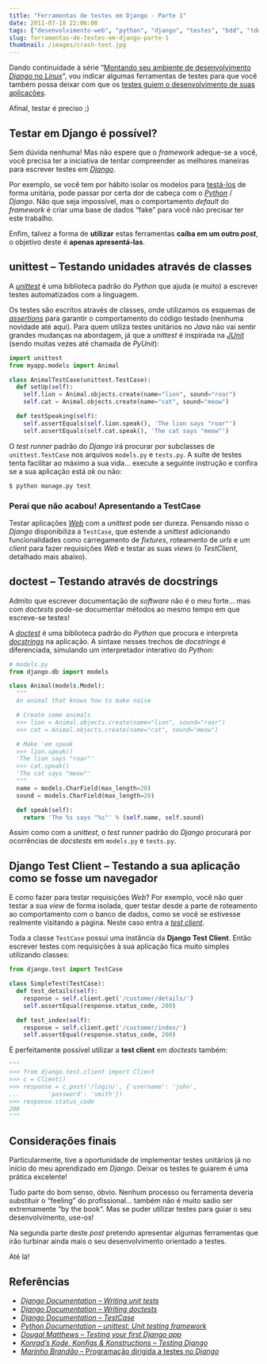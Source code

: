 ```yaml
---
title: "Ferramentas de testes em Django - Parte 1"
date: 2011-07-18 22:06:00
tags: ["desenvolvimento-web", "python", "django", "testes", "bdd", "tdd"]
slug: ferramentas-de-testes-em-django-parte-1
thumbnail: /images/crash-test.jpg
---
```


Dando continuidade à série
“[Montando seu ambiente de desenvolvimento *Django* no *Linux*][]“, vou
indicar algumas ferramentas de testes para que você também possa deixar
com que os [testes guiem o desenvolvimento de suas aplicações][].

Afinal, testar é preciso ;)

## Testar em Django é possível?

Sem dúvida nenhuma! Mas não espere que o _framework_ adeque-se a você,
você precisa ter a iniciativa de tentar compreender as melhores maneiras
para escrever testes em [*Django*][].

Por exemplo, se você tem por hábito isolar os modelos para [testá-los][]
de forma unitária, pode passar por certa dor de cabeça com o
[*Python*][] / _Django_. Não que seja impossível, mas o comportamento
_default_ do _framework_ é criar uma base de dados “fake” para você não
precisar ter este trabalho.

Enfim, talvez a forma de **utilizar** estas ferramentas **caiba em um
outro _post_**, o objetivo deste é **apenas apresentá-las**.

## unittest – Testando unidades através de classes

A [*unittest*][] é uma biblioteca padrão do _Python_ que ajuda (e muito)
a escrever testes automatizados com a linguagem.

Os testes são escritos através de classes, onde utilizamos os esquemas
de [*assertions*][] para garantir o comportamento do código testado
(nenhuma novidade até aqui). Para quem utiliza testes unitários no
_Java_ não vai sentir grandes mudanças na abordagem, já que a _unittest_
é inspirada na [*JUnit*][] (sendo muitas vezes até chamada de _PyUnit_):

```python
import unittest
from myapp.models import Animal

class AnimalTestCase(unittest.TestCase):
  def setUp(self):
    self.lion = Animal.objects.create(name="lion", sound="roar")
    self.cat = Animal.objects.create(name="cat", sound="meow")

  def testSpeaking(self):
    self.assertEquals(self.lion.speak(), 'The lion says "roar"')
    self.assertEquals(self.cat.speak(), 'The cat says "meow"')
```

O _test runner_ padrão do _Django_ irá procurar por subclasses de
`unittest.TestCase` nos arquivos `models.py` e `tests.py`. A suíte
de testes tenta facilitar ao máximo a sua vida… execute a seguinte
instrução e confira se a sua aplicação está _ok_ ou não:

```text
$ python manage.py test
```

### Peraí que não acabou! Apresentando a TestCase

Testar aplicações [*Web*][] com a _unittest_ pode ser dureza. Pensando
nisso o _Django_ disponibiliza a `TestCase`, que estende a _unittest_
adicionando funcionalidades como carregamento de _fixtures_, roteamento
de _urls_ e um _client_ para fazer requisições _Web_ e testar as suas
_views_ (o _TestClient_, detalhado mais abaixo).

## doctest – Testando através de docstrings

Admito que escrever documentação de _software_ não é o meu forte… mas
com _doctests_ pode-se documentar métodos ao mesmo tempo em que
escreve-se testes!

A [*doctest*][] é uma biblioteca padrão do _Python_ que procura e
interpreta [*docstrings*][] na aplicação. A sintaxe nesses trechos de
_docstrings_ é diferenciada, simulando um interpretador interativo do
_Python_:

```python
# models.py
from django.db import models

class Animal(models.Model):
  """
  An animal that knows how to make noise

  # Create some animals
  >>> lion = Animal.objects.create(name="lion", sound="roar")
  >>> cat = Animal.objects.create(name="cat", sound="meow")

  # Make 'em speak
  >>> lion.speak()
  'The lion says "roar"'
  >>> cat.speak()
  'The cat says "meow"'
  """
  name = models.CharField(max_length=20)
  sound = models.CharField(max_length=20)

  def speak(self):
    return 'The %s says "%s"' % (self.name, self.sound)
```

Assim como com a _unittest_, o _test runner_ padrão do _Django_
procurará por ocorrências de _docstests_ em `models.py` e
`tests.py`.

## Django Test Client – Testando a sua aplicação como se fosse um navegador

E como fazer para testar requisições _Web_? Por exemplo, você não quer
testar a sua _view_ de forma isolada, quer testar desde a parte de
roteamento ao comportamento com o banco de dados, como se você se
estivesse realmente visitando a página. Neste caso entra a [*test
client*][].

Toda a classe `TestCase` possui uma instância da **Django Test
Client**. Então escrever testes com requisições à sua aplicação fica
muito simples utilizando classes:

```python
from django.test import TestCase

class SimpleTest(TestCase):
  def test_details(self):
    response = self.client.get('/customer/details/')
    self.assertEqual(response.status_code, 200)

  def test_index(self):
    response = self.client.get('/customer/index/')
    self.assertEqual(response.status_code, 200)
```

É perfeitamente possível utilizar a **test client** em _doctests_
também:

```python
"""
>>> from django.test.client import Client
>>> c = Client()
>>> response = c.post('/login/', {'username': 'john',
...        'password': 'smith'})
>>> response.status_code
200
"""
```

## Considerações finais

Particularmente, tive a oportunidade de implementar testes unitários já
no início do meu aprendizado em _Django_. Deixar os testes te guiarem é
uma prática excelente!

Tudo parte do bom senso, óbvio. Nenhum processo ou ferramenta deveria
substituir o “feeling” do profissional… também não é muito sadio ser
extremamente “by the book“. Mas se puder utilizar testes para guiar o
seu desenvolvimento, use-os!

Na segunda parte deste _post_ pretendo apresentar algumas ferramentas
que irão turbinar ainda mais o seu desenvolvimento orientado a testes.

Até lá!

## Referências

- [*Django Documentation – Writing unit tests*][]
- [*Django Documentation – Writing doctests*][]
- [*Django Documentation – TestCase*][]
- [*Python Documentation – unittest: Unit testing framework*][]
- [*Dougal Matthews – Testing your first Django app*][]
- [*Konrad’s Kode, Konfigs & Konstructions – Testing Django*][]
- [*Marinho Brandão* – Programação dirigida a testes no *Django*][]

[montando seu ambiente de desenvolvimento *django* no *linux*]: /2011/03/03/montando-seu-ambiente-de-desenvolvimento-django.html "Veja outros posts desta série"
[testes guiem o desenvolvimento de suas aplicações]: /2011/01/27/tdd-desenvolvimento-orientado-testes.html "TDD: Desenvolvimento Orientado a Testes"
[*django*]: /tag/django.html "Leia mais sobre Django"
[testá-los]: /tag/testes.html "Leia mais sobre testes"
[*python*]: /tag/python.html "Leia mais sobre Python"
[*unittest*]: http://docs.python.org/library/unittest.html "unittest — Unit testing framework"
[*assertions*]: http://docs.python.org/library/unittest.html#assert-methods "Veja a lista de asserts da unittest"
[*junit*]: http://javafree.uol.com.br/wiki/JUnit "Leia mais sobre a JUnit"
[*web*]: /tag/desenvolvimento-web.html "Leia mais sobre Web"
[*doctest*]: http://docs.python.org/library/doctest.html "Leia mais sobre a doctest"
[*docstrings*]: http://www.python.org/dev/peps/pep-0257/ "Entenda o que é uma docstring"
[*test client*]: https://docs.djangoproject.com/en/dev/topics/testing/#module-django.test.client "Testando aplicações Django com requisições Web falsas"
[*django documentation – writing unit tests*]: https://docs.djangoproject.com/en/1.1/topics/testing/#writing-unit-tests "Leia direto da fonte como escrever testes em Django"
[*django documentation – writing doctests*]: https://docs.djangoproject.com/en/1.1/topics/testing/#writing-doctests "Leia direto da fonte sobre como escrever testes com docstrings"
[*django documentation – testcase*]: https://docs.djangoproject.com/en/1.1/topics/testing/#testcase "Entenda a diferença entre unittest do Python e o TestCase do Django"
[*python documentation – unittest: unit testing framework*]: http://docs.python.org/library/unittest.html "Leia sobre a unittest direto da documentação do Python"
[*dougal matthews – testing your first django app*]: http://dougalmatthews.com/articles/2010/jan/20/testing-your-first-django-app/ "Aprenda a testar a sua primeira aplicação em Django"
[*konrad’s kode, konfigs & konstructions – testing django*]: http://kokoko.fluxionary.net/testing-django-part-1-nose "O Konrad apresenta algumas ferramentas muito boas para testes com Django"
[*marinho brandão* – programação dirigida a testes no *django*]: http://www.marinhobrandao.com/blog/programacao-dirigida-a-testes-no-django/ "Aprenda Django de uma forma divertida com o Marinho"
